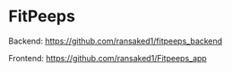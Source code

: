 # FitPeeps

Backend: https://github.com/ransaked1/fitpeeps_backend

Frontend: https://github.com/ransaked1/Fitpeeps_app
